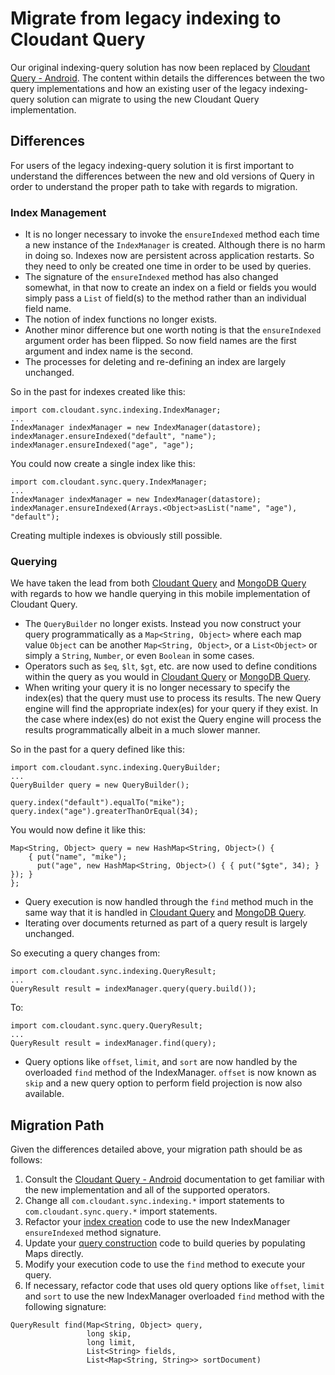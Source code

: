 # Migrate from legacy indexing to Cloudant Query

Our original indexing-query solution has now been replaced by [Cloudant Query - Android][1].  The content within details the differences between the two query implementations and how an existing user of the legacy indexing-query solution can migrate to using the new Cloudant Query implementation.

[1]: https://github.com/cloudant/sync-android/blob/master/doc/query.md

## Differences

For users of the legacy indexing-query solution it is first important to understand the differences between the new and old versions of Query in order to understand the proper path to take with regards to migration.

### Index Management

- It is no longer necessary to invoke the `ensureIndexed` method each time a new instance of the `IndexManager` is created.  Although there is no harm in doing so.  Indexes now are persistent across application restarts.  So they need to only be created one time in order to be used by queries.
- The signature of the `ensureIndexed` method has also changed somewhat, in that now to create an index on a field or fields you would simply pass a `List` of field(s) to the method rather than an individual field name.
- The notion of index functions no longer exists.
- Another minor difference but one worth noting is that the `ensureIndexed` argument order has been flipped.  So now field names are the first argument and index name is the second.
- The processes for deleting and re-defining an index are largely unchanged.

So in the past for indexes created like this:

```
import com.cloudant.sync.indexing.IndexManager;
...
IndexManager indexManager = new IndexManager(datastore);
indexManager.ensureIndexed("default", "name");
indexManager.ensureIndexed("age", "age");
```

You could now create a single index like this:

```
import com.cloudant.sync.query.IndexManager;
...
IndexManager indexManager = new IndexManager(datastore);
indexManager.ensureIndexed(Arrays.<Object>asList("name", "age"), "default");
```

Creating multiple indexes is obviously still possible.

### Querying

We have taken the lead from both [Cloudant Query][2] and [MongoDB Query][3] with regards to how we handle querying in this mobile implementation of Cloudant Query.

- The `QueryBuilder` no longer exists.  Instead you now construct your query programmatically as a `Map<String, Object>` where each map value `Object` can be another `Map<String, Object>`, or a `List<Object>` or simply a `String`, `Number`, or even `Boolean` in some cases.
- Operators such as `$eq`, `$lt`, `$gt`, etc. are now used to define conditions within the query as you would in [Cloudant Query][2] or [MongoDB Query][3].
- When writing your query it is no longer necessary to specify the index(es) that the query must use to process its results.  The new Query engine will find the appropriate index(es) for your query if they exist.  In the case where index(es) do not exist the Query engine will process the results programmatically albeit in a much slower manner.

So in the past for a query defined like this:

```
import com.cloudant.sync.indexing.QueryBuilder;
...
QueryBuilder query = new QueryBuilder();

query.index("default").equalTo("mike");
query.index("age").greaterThanOrEqual(34);
```

You would now define it like this:

```
Map<String, Object> query = new HashMap<String, Object>() {
    { put("name", "mike");
      put("age", new HashMap<String, Object>() { { put("$gte", 34); } }); }
};
```

- Query execution is now handled through the `find` method much in the same way that it is handled in [Cloudant Query][2] and [MongoDB Query][3].
- Iterating over documents returned as part of a query result is largely unchanged.

So executing a query changes from:

```
import com.cloudant.sync.indexing.QueryResult;
...
QueryResult result = indexManager.query(query.build());
```

To:

```
import com.cloudant.sync.query.QueryResult;
...
QueryResult result = indexManager.find(query);
```

- Query options like `offset`, `limit`, and `sort` are now handled by the overloaded `find` method of the IndexManager.  `offset` is now known as `skip` and a new query option to perform field projection is now also available.

[2]: https://docs.cloudant.com/api.html#cloudant-query
[3]: http://docs.mongodb.org/manual/tutorial/query-documents/

## Migration Path

Given the differences detailed above, your migration path should be as follows:

1. Consult the [Cloudant Query - Android][1] documentation to get familiar with the new implementation and all of the supported operators.
2. Change all `com.cloudant.sync.indexing.*` import statements to `com.cloudant.sync.query.*` import statements.
3. Refactor your [index creation][4] code to use the new IndexManager `ensureIndexed` method signature.
4. Update your [query construction][5] code to build queries by populating Maps directly.
5. Modify your execution code to use the `find` method to execute your query.
6. If necessary, refactor code that uses old query options like `offset`, `limit` and `sort` to use the new IndexManager overloaded `find` method with the following signature:

```
QueryResult find(Map<String, Object> query,
                 long skip,
                 long limit,
                 List<String> fields,
                 List<Map<String, String>> sortDocument)
```

[4]: https://github.com/cloudant/sync-android/blob/master/doc/query.md#creating-indexes
[5]: https://github.com/cloudant/sync-android/blob/master/doc/query.md#querying-syntax
